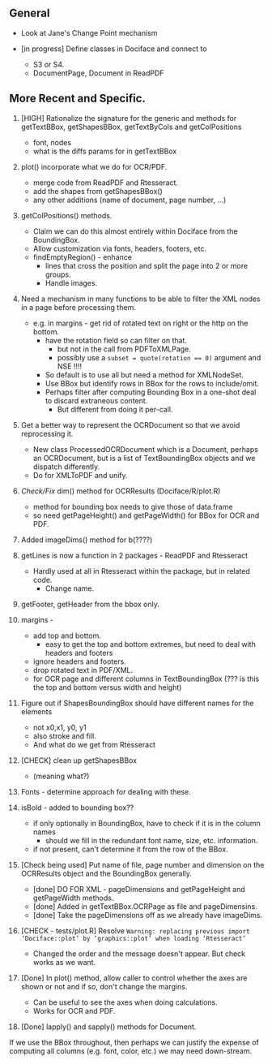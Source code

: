 ## General
+ Look at Jane's Change Point mechanism

+ [in progress] Define classes in Dociface and connect to 
   + S3 or S4.
   + DocumentPage, Document in ReadPDF   

## More Recent and Specific.

1. [HIGH] Rationalize the signature for the generic and methods for getTextBBox, getShapesBBox, getTextByCols and getColPositions
    + font, nodes
    + what is the diffs params for in getTextBBox

1. plot()  incorporate what we do for OCR/PDF. 
    + merge code from ReadPDF and Rtesseract.
    + add the shapes from getShapesBBox()
	+ any other additions (name of document, page number, ...)

1. getColPositions() methods.
    + Claim we can do this almost entirely within Dociface from the BoundingBox.
    + Allow customization via fonts, headers, footers, etc.
	+ findEmptyRegion() - enhance
	   + lines that cross the position and split the page into 2 or more groups.
       + Handle images.
	
1. Need a mechanism in many functions to be able to filter the XML nodes in a page before processing
  them.
    + e.g. in margins - get rid of rotated text on right or the http on the bottom.
        + have the rotation field so can filter on that.
            + but not in the call from PDFToXMLPage.
       	    + possibly  use a `subset = quote(rotation == 0)` argument and NSE !!!!
        + So default is to use all but need a method for XMLNodeSet.
        + Use BBox but identify rows in BBox for the rows to include/omit.
		+ Perhaps filter after computing Bounding Box in a one-shot deal to discard
 		  extraneous content.
  		    + But different from doing it per-call.
		  
1. Get a better way to represent the OCRDocument so that we avoid reprocessing it.
    + New class ProcessedOCRDocument which is  a Document, perhaps an OCRDocument, but 
      is a list of TextBoundingBox objects and we dispatch differently.
    + Do for XMLToPDF and unify.

1. *Check/Fix*  dim() method for OCRResults (Dociface/R/plot.R)
    + method for bounding box needs to give those of data.frame
    + so need getPageHeight() and getPageWidth() for BBox for OCR and PDF.
  
1. Added imageDims() method for b(????)

1. getLines is now a function in 2 packages - ReadPDF and Rtesseract
   + Hardly used at all in Rtesseract within the package, but in related code.
     + Change name.

1. getFooter, getHeader from the bbox only.

1. margins - 
    + add top and bottom.
	  + easy to get the top and bottom extremes, but need to deal with headers and footers
    + ignore headers and footers.
    + drop rotated text in PDF/XML.
    + for OCR page and different columns in TextBoundingBox (??? is this the top and bottom versus width and height)
  
1. Figure out if ShapesBoundingBox should have different names for the elements 
    + not x0,x1, y0, y1
    + also stroke and fill.
    + And what do we get from Rtesseract
 
1. [CHECK] clean up getShapesBBox 
    + (meaning what?)  

1. Fonts - determine approach for dealing with these.

1. isBold - added to bounding box??
    + if only optionally in BoundingBox, have to check if it is in the column names
	  + should we fill in the redundant font name, size, etc. information.
    + if not present, can't determine it from the row of the BBox.
	
1. [Check being used] Put name of file, page number and dimension on the OCRResults object and the
   BoundingBox generally.
    + [done] DO FOR XML - pageDimensions and getPageHeight and getPageWidth methods.
    + [done] Added in getTextBBox.OCRPage as file and pageDimensins.
    + [done] Take the pageDimensions off as we already have imageDims.
  

1. [CHECK - tests/plot.R] Resolve `Warning: replacing previous import ‘Dociface::plot’ by ‘graphics::plot’ when loading
  ‘Rtesseract’`
    + Changed the order and the message doesn't appear.  But check works as we want.

1. [Done] In plot() method, allow caller to control whether the axes are shown or not and if 
  so, don't change the margins.
    + Can be useful to see the axes when doing calculations.
	+ Works for OCR and PDF.

1. [Done] lapply() and sapply() methods for Document.

If we use the BBox throughout, then perhaps we can justify the expense of
computing all columns (e.g. font, color, etc.) we may need down-stream.




